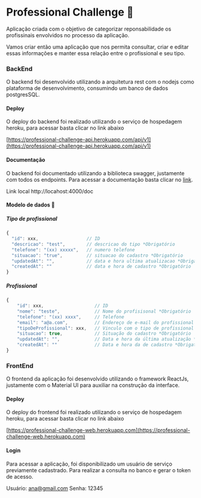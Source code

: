 # Professional Challenge :game_die:

Aplicação criada com o objetivo de categorizar reponsabilidade os profissinais envolvidos no processo da aplicação. 

Vamos criar então uma aplicação que nos permita consultar, criar e editar essas informações e manter essa relação entre o profissional e seu tipo.

### BackEnd

O backend foi desenvolvido utilizando a arquitetura rest com o nodejs como plataforma de desenvolvimento, consumindo um banco de dados postgresSQL.

#### Deploy

O deploy do backend foi realizado utilizando o serviço de hospedagem heroku, para acessar basta clicar no link abaixo

[https://professional-challenge-api.herokuapp.com/api/v1](https://professional-challenge-api.herokuapp.com/api/v1)

#### Documentação
O backend foi documentado utilizando a biblioteca swagger, justamente com todos os endpoints. Para acessar a documentação basta clicar no [link](https://professional-challenge-api.herokuapp.com/doc).

Link local
http://locahost:4000/doc

#### Modelo de dados :memo:

##### Tipo de profissional
```js
{
  "id": xxx,                  // ID 
  "descricao": "test",        // descricao do tipo *Obrigatório
  "telefone": "(xx) xxxxx",   // numero telefone
  "situacao": "true",         // situacao do cadastro *Obrigatório
  "updatedAt": "",            // data e hora ultima atualizacao *Obrigatório
  "createdAt": ""             // data e hora de cadastro *Obrigatório
}
```

##### Profissional
```js
{
    "id": xxx,                   // ID
    "nome": "teste",             // Nome do profisisonal *Obrigatório
    "telefone": "(xx) xxxx",     // Telefone
    "email": "a@a.com",          // Endereço de e-mail do profissional
    "tipoDeProfissional": xxx,   // Vinculo com o tipo de profissional *Obrigatório
    "situacao": true,            // Situação do cadastro *Obrigatório
    "updatedAt": "",             // Data e hora da última atualização *Obrigatório
    "createdAt": ""              // Data e hora da de cadastro *Obrigatório
}
```

### FrontEnd

O frontend da aplicação foi desenvolvido utilizando o framework ReactJs, justamente com o Material UI para auxiliar na construção da interface.

#### Deploy

O deploy do frontend foi realizado utilizando o serviço de hospedagem heroku, para acessar basta clicar no link abaixo

[https://professional-challenge-web.herokuapp.com](https://professional-challenge-web.herokuapp.com)

#### Login

Para acessar a aplicação, foi disponibilizado um usuário de serviço previamente cadastrado. Para realizar a consulta no banco e gerar o token de acesso.

Usuário: ana@gmail.com
Senha: 12345
